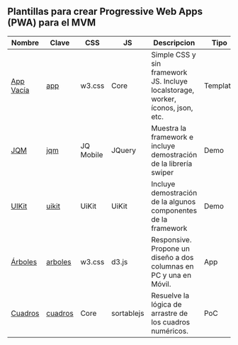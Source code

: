 ## Plantillas para crear Progressive Web Apps (PWA) para el MVM

| **Nombre**   | **Clave**   | **CSS**   | **JS** | **Descripcion**                                                    | **Tipo** |
|--------------|-----------|-----------|--------|--------------------------------------------------------------------|----------|
| [App Vacía](https://lengua.la/mvm-apps/app)    | [app](https://github.com/sanxofon/mvm-apps/tree/main/app)    | w3.css    | Core   | Simple CSS y sin framework JS. Incluye localstorage, worker, íconos, json, etc.                   | Template |
| [JQM](https://lengua.la/mvm-apps/jqm)      | [jqm](https://github.com/sanxofon/mvm-apps/tree/main/jqm)    | JQ Mobile | JQuery | Muestra la framework e incluye demostración de la librería swiper                         | Demo     |
| [UIKit](https://lengua.la/mvm-apps/uikit)      | [uikit](https://github.com/sanxofon/mvm-apps/tree/main/uikit)    | UiKit | UiKit | Incluye demostración de la algunos componentes de la framework                         | Demo     |
| [Árboles](https://lengua.la/mvm-apps/arboles)  | [arboles](https://github.com/sanxofon/mvm-apps/tree/main/arboles)    | w3.css    | d3.js  | Responsive. Propone un diseño a dos columnas en PC y una en Móvil. | App      |
| [Cuadros](https://lengua.la/mvm-apps/cuadros)  | [cuadros](https://github.com/sanxofon/mvm-apps/tree/main/cuadros)    | Core    | sortablejs  | Resuelve la lógica de arrastre de los cuadros numéricos. | PoC      |

